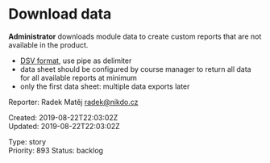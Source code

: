 # Download data

**Administrator** downloads module data to create custom reports that are not available in the product.

- [DSV format](https://en.wikipedia.org/wiki/Delimiter-separated_values), use pipe as delimiter
- data sheet should be configured by course manager to return all data for all available reports at minimum
- only the first data sheet: multiple data exports later

Reporter: Radek Matěj <radek@nikdo.cz>  

Created: 2019-08-22T22:03:02Z  
Updated: 2019-08-22T22:03:02Z

Type: story  
Priority: 893
Status: backlog
